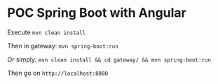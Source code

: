# POC Spring Boot with Angular

Execute ``mvn clean install``

Then in gateway: ``mvn spring-boot:run``

Or simply: ``mvn clean install && cd gateway/ && mvn spring-boot:run``

Then go on ``http://localhost:8080``